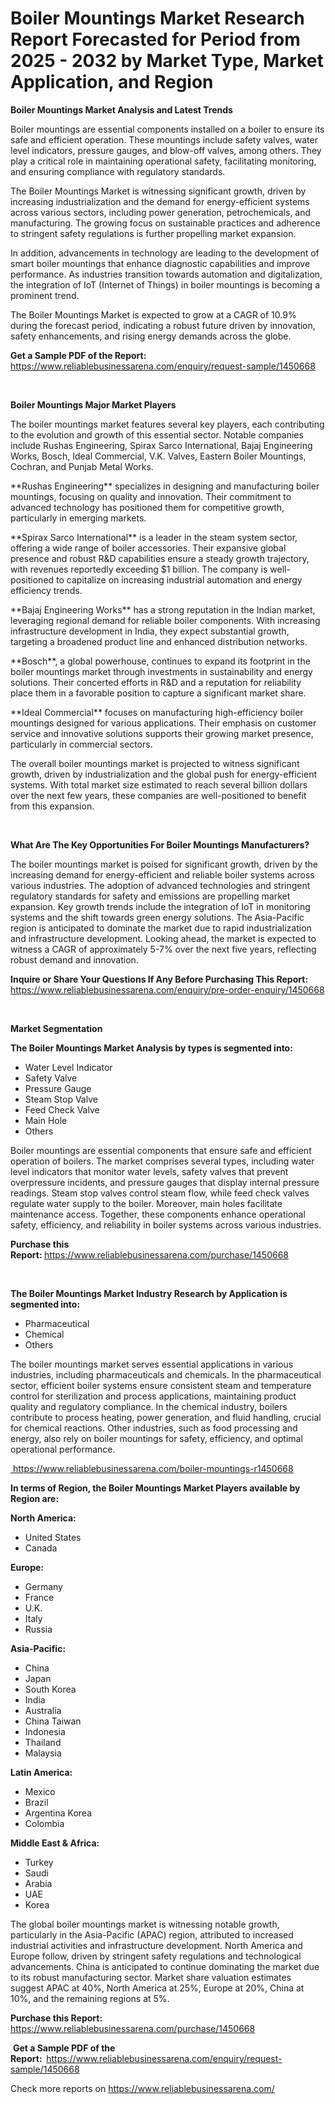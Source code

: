 <p><h1>Boiler Mountings Market Research Report Forecasted for Period from 2025 -  2032 by Market Type, Market Application, and Region</h1></p><p><strong>Boiler Mountings Market Analysis and Latest Trends</strong></p>
<p><p>Boiler mountings are essential components installed on a boiler to ensure its safe and efficient operation. These mountings include safety valves, water level indicators, pressure gauges, and blow-off valves, among others. They play a critical role in maintaining operational safety, facilitating monitoring, and ensuring compliance with regulatory standards.</p><p>The Boiler Mountings Market is witnessing significant growth, driven by increasing industrialization and the demand for energy-efficient systems across various sectors, including power generation, petrochemicals, and manufacturing. The growing focus on sustainable practices and adherence to stringent safety regulations is further propelling market expansion. </p><p>In addition, advancements in technology are leading to the development of smart boiler mountings that enhance diagnostic capabilities and improve performance. As industries transition towards automation and digitalization, the integration of IoT (Internet of Things) in boiler mountings is becoming a prominent trend. </p><p>The Boiler Mountings Market is expected to grow at a CAGR of 10.9% during the forecast period, indicating a robust future driven by innovation, safety enhancements, and rising energy demands across the globe.</p></p>
<p><strong>Get a Sample PDF of the Report:&nbsp;</strong> <a href="https://www.reliablebusinessarena.com/enquiry/request-sample/1450668?utm_campaign=2458&utm_medium=2&utm_source=Github&utm_content=ia&utm_term=21022025&utm_id=boiler-mountings">https://www.reliablebusinessarena.com/enquiry/request-sample/1450668</a></p>
<p>&nbsp;</p>
<p><strong>Boiler Mountings Major Market Players</strong></p>
<p><p>The boiler mountings market features several key players, each contributing to the evolution and growth of this essential sector. Notable companies include Rushas Engineering, Spirax Sarco International, Bajaj Engineering Works, Bosch, Ideal Commercial, V.K. Valves, Eastern Boiler Mountings, Cochran, and Punjab Metal Works.</p><p>**Rushas Engineering** specializes in designing and manufacturing boiler mountings, focusing on quality and innovation. Their commitment to advanced technology has positioned them for competitive growth, particularly in emerging markets.</p><p>**Spirax Sarco International** is a leader in the steam system sector, offering a wide range of boiler accessories. Their expansive global presence and robust R&D capabilities ensure a steady growth trajectory, with revenues reportedly exceeding $1 billion. The company is well-positioned to capitalize on increasing industrial automation and energy efficiency trends.</p><p>**Bajaj Engineering Works** has a strong reputation in the Indian market, leveraging regional demand for reliable boiler components. With increasing infrastructure development in India, they expect substantial growth, targeting a broadened product line and enhanced distribution networks.</p><p>**Bosch**, a global powerhouse, continues to expand its footprint in the boiler mountings market through investments in sustainability and energy solutions. Their concerted efforts in R&D and a reputation for reliability place them in a favorable position to capture a significant market share.</p><p>**Ideal Commercial** focuses on manufacturing high-efficiency boiler mountings designed for various applications. Their emphasis on customer service and innovative solutions supports their growing market presence, particularly in commercial sectors.</p><p>The overall boiler mountings market is projected to witness significant growth, driven by industrialization and the global push for energy-efficient systems. With total market size estimated to reach several billion dollars over the next few years, these companies are well-positioned to benefit from this expansion.</p></p>
<p>&nbsp;</p>
<p><strong>What Are The Key Opportunities For Boiler Mountings Manufacturers?</strong></p>
<p><p>The boiler mountings market is poised for significant growth, driven by the increasing demand for energy-efficient and reliable boiler systems across various industries. The adoption of advanced technologies and stringent regulatory standards for safety and emissions are propelling market expansion. Key growth trends include the integration of IoT in monitoring systems and the shift towards green energy solutions. The Asia-Pacific region is anticipated to dominate the market due to rapid industrialization and infrastructure development. Looking ahead, the market is expected to witness a CAGR of approximately 5-7% over the next five years, reflecting robust demand and innovation.</p></p>
<p><strong>Inquire or Share Your Questions If Any Before Purchasing This Report:</strong> <a href="https://www.reliablebusinessarena.com/enquiry/pre-order-enquiry/1450668?utm_campaign=2458&utm_medium=2&utm_source=Github&utm_content=ia&utm_term=21022025&utm_id=boiler-mountings">https://www.reliablebusinessarena.com/enquiry/pre-order-enquiry/1450668</a></p>
<p>&nbsp;</p>
<p><strong>Market Segmentation</strong></p>
<p><strong>The Boiler Mountings Market Analysis by types is segmented into:</strong></p>
<p><ul><li>Water Level Indicator</li><li>Safety Valve</li><li>Pressure Gauge</li><li>Steam Stop Valve</li><li>Feed Check Valve</li><li>Main Hole</li><li>Others</li></ul></p>
<p><p>Boiler mountings are essential components that ensure safe and efficient operation of boilers. The market comprises several types, including water level indicators that monitor water levels, safety valves that prevent overpressure incidents, and pressure gauges that display internal pressure readings. Steam stop valves control steam flow, while feed check valves regulate water supply to the boiler. Moreover, main holes facilitate maintenance access. Together, these components enhance operational safety, efficiency, and reliability in boiler systems across various industries.</p></p>
<p><strong>Purchase this Report:&nbsp;</strong><a href="https://www.reliablebusinessarena.com/purchase/1450668?utm_campaign=2458&utm_medium=2&utm_source=Github&utm_content=ia&utm_term=21022025&utm_id=boiler-mountings">https://www.reliablebusinessarena.com/purchase/1450668</a></p>
<p>&nbsp;</p>
<p><strong>The Boiler Mountings Market Industry Research by Application is segmented into:</strong></p>
<p><ul><li>Pharmaceutical</li><li>Chemical</li><li>Others</li></ul></p>
<p><p>The boiler mountings market serves essential applications in various industries, including pharmaceuticals and chemicals. In the pharmaceutical sector, efficient boiler systems ensure consistent steam and temperature control for sterilization and process applications, maintaining product quality and regulatory compliance. In the chemical industry, boilers contribute to process heating, power generation, and fluid handling, crucial for chemical reactions. Other industries, such as food processing and energy, also rely on boiler mountings for safety, efficiency, and optimal operational performance.</p></p>
<p><a href="https://www.reliablebusinessarena.com/boiler-mountings-r1450668?utm_campaign=2458&utm_medium=2&utm_source=Github&utm_content=ia&utm_term=21022025&utm_id=boiler-mountings">&nbsp;https://www.reliablebusinessarena.com/boiler-mountings-r1450668</a></p>
<p><strong>In terms of Region, the Boiler Mountings Market Players available by Region are:</strong></p>
<p>
    <p> <strong> North America: </strong>
        <ul>
            <li>United States</li>
            <li>Canada</li>
        </ul>
        </p> 
    <p> <strong> Europe: </strong>
        <ul>
            <li>Germany</li>
            <li>France</li>
            <li>U.K.</li>
            <li>Italy</li>
            <li>Russia</li>
        </ul>
        </p> 
    <p> <strong> Asia-Pacific: </strong>
        <ul>
            <li>China</li>
            <li>Japan</li>
            <li>South Korea</li>
            <li>India</li>
            <li>Australia</li>
            <li>China Taiwan</li>
            <li>Indonesia</li>
            <li>Thailand</li>
            <li>Malaysia</li>
        </ul>
        </p> 
    <p> <strong> Latin America: </strong>
        <ul>
            <li>Mexico</li>
            <li>Brazil</li>
            <li>Argentina Korea</li>
            <li>Colombia</li>
        </ul>
        </p> 
    <p> <strong> Middle East & Africa: </strong>
        <ul>
            <li>Turkey</li>
            <li>Saudi</li>
            <li>Arabia</li>
            <li>UAE</li>
            <li>Korea</li>
        </ul>
    </p>
    </p>
<p><p>The global boiler mountings market is witnessing notable growth, particularly in the Asia-Pacific (APAC) region, attributed to increased industrial activities and infrastructure development. North America and Europe follow, driven by stringent safety regulations and technological advancements. China is anticipated to continue dominating the market due to its robust manufacturing sector. Market share valuation estimates suggest APAC at 40%, North America at 25%, Europe at 20%, China at 10%, and the remaining regions at 5%.</p></p>
<p><strong>Purchase this Report: </strong><a href="https://www.reliablebusinessarena.com/purchase/1450668?utm_campaign=2458&utm_medium=2&utm_source=Github&utm_content=ia&utm_term=21022025&utm_id=boiler-mountings">https://www.reliablebusinessarena.com/purchase/1450668</a></p>
<p>&nbsp;<strong>Get a Sample PDF of the Report:&nbsp;&nbsp;</strong><a href="https://www.reliablebusinessarena.com/enquiry/request-sample/1450668?utm_campaign=2458&utm_medium=2&utm_source=Github&utm_content=ia&utm_term=21022025&utm_id=boiler-mountings">https://www.reliablebusinessarena.com/enquiry/request-sample/1450668</a></p>
<p><strong></strong></p>
<p>Check more reports on <a href="https://www.reliablebusinessarena.com/?utm_campaign=2458&utm_medium=2&utm_source=Github&utm_content=ia&utm_term=21022025&utm_id=boiler-mountings">https://www.reliablebusinessarena.com/</a></p>